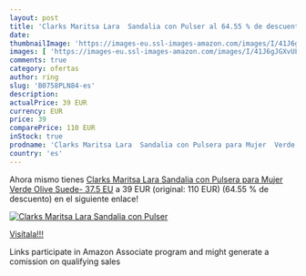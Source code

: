 ```yaml
---
layout: post
title: 'Clarks Maritsa Lara  Sandalia con Pulser al 64.55 % de descuento'
date: 
thumbnailImage: 'https://images-eu.ssl-images-amazon.com/images/I/41J6gJGXvUL._SL200_.jpg'
images: [ 'https://images-eu.ssl-images-amazon.com/images/I/41J6gJGXvUL._SL200_.jpg' ]
comments: true
category: ofertas
author: ring
slug: 'B0758PLN84-es'
description:
actualPrice: 39 EUR
currency: EUR
price: 39
comparePrice: 110 EUR
inStock: true
prodname: 'Clarks Maritsa Lara  Sandalia con Pulsera para Mujer  Verde  Olive Suede-   37.5 EU'
country: 'es'
---
```


Ahora mismo tienes [Clarks Maritsa Lara  Sandalia con Pulsera para Mujer  Verde  Olive Suede-   37.5 EU](https://www.amazon.es/dp/B0758PLN84/?tag=tolees-21) a 39 EUR (original: 110 EUR) (64.55 %  de descuento) en el siguiente enlace!

[![Clarks Maritsa Lara  Sandalia con Pulser](https://images-eu.ssl-images-amazon.com/images/I/41J6gJGXvUL._SL200_.jpg)](https://www.amazon.es/dp/B0758PLN84/?tag=tolees-21)

[Visítala!!!](https://www.amazon.es/dp/B0758PLN84/?tag=tolees-21)

Links participate in Amazon Associate program and might generate a comission on qualifying sales
